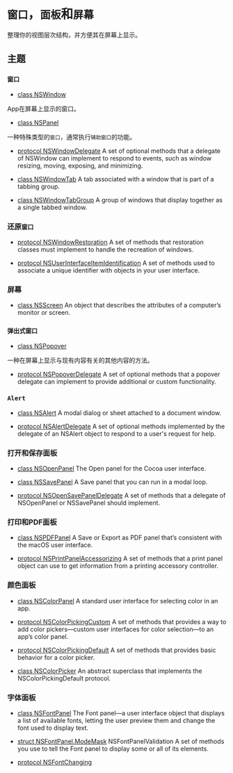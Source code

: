 # `窗口`，`面板`和`屏幕`

整理你的视图层次结构，并方便其在屏幕上显示。

## 主题

### `窗口`

* [class NSWindow](./Windows/NSWindow.md)

App在屏幕上显示的窗口。

* [class NSPanel](./Windows/NSPanel.md)

一种特殊类型的`窗口`，通常执行`辅助窗口`的功能。

* [protocol NSWindowDelegate]()
A set of optional methods that a delegate of 
NSWindow
 can implement to respond to events, such as window resizing, moving, exposing, and minimizing.

* [class NSWindowTab]()
A tab associated with a window that is part of a tabbing group.

* [class NSWindowTabGroup]()
A group of windows that display together as a single tabbed window.

### 还原`窗口`

* [protocol NSWindowRestoration]()
A set of methods that restoration classes must implement to handle the recreation of windows.

* [protocol NSUserInterfaceItemIdentification]()
A set of methods used to associate a unique identifier with objects in your user interface.

### 屏幕

* [class NSScreen]()
An object that describes the attributes of a computer’s monitor or screen.

### `弹出式窗口`

* [class NSPopover](./Popovers/NSPopover.md)

一种在屏幕上显示与现有内容有关的其他内容的方法。

* [protocol NSPopoverDelegate]()
A set of optional methods that a popover delegate can implement to provide additional or custom functionality.

### `Alert`

* [class NSAlert]()
A modal dialog or sheet attached to a document window.

* [protocol NSAlertDelegate]()
A set of optional methods implemented by the delegate of an 
NSAlert
 object to respond to a user's request for help.

### 打开和保存面板

* [class NSOpenPanel]()
The Open panel for the Cocoa user interface.

* [class NSSavePanel]()
A Save panel that you can run in a modal loop.

* [protocol NSOpenSavePanelDelegate]()
A set of methods that a delegate of 
NSOpenPanel
 or 
NSSavePanel
 should implement.

### 打印和PDF面板

* [class NSPDFPanel]()
A Save or Export as PDF panel that’s consistent with the macOS user interface.

* [protocol NSPrintPanelAccessorizing]()
A set of methods that a print panel object can use to get information from a printing accessory controller.

### 颜色面板

* [class NSColorPanel]()
A standard user interface for selecting color in an app.

* [protocol NSColorPickingCustom]()
A set of methods that provides a way to add color pickers—custom user interfaces for color selection—to an app’s color panel.

* [protocol NSColorPickingDefault]()
A set of methods that provides basic behavior for a color picker.

* [class NSColorPicker]()
An abstract superclass that implements the 
NSColorPickingDefault
 protocol.

### 字体面板

* [class NSFontPanel]()
The Font panel—a user interface object that displays a list of available fonts, letting the user preview them and change the font used to display text.

* [struct NSFontPanel.ModeMask]()
NSFontPanelValidation
A set of methods you use to tell the Font panel to display some or all of its elements.

* [protocol NSFontChanging]()